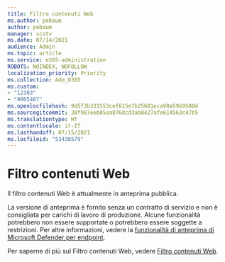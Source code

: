 ```yaml
---
title: Filtro contenuti Web
ms.author: pebaum
author: pebaum
manager: scotv
ms.date: 07/14/2021
audience: Admin
ms.topic: article
ms.service: o365-administration
ROBOTS: NOINDEX, NOFOLLOW
localization_priority: Priority
ms.collection: Adm_O365
ms.custom:
- "12383"
- "9005487"
ms.openlocfilehash: 9d5f3b331553cef615e7b25681eca90a59b9508d
ms.sourcegitcommit: 38f987eeb05ea876dcd3ab8427afe614563c47b5
ms.translationtype: HT
ms.contentlocale: it-IT
ms.lasthandoff: 07/15/2021
ms.locfileid: "53438579"
---
```

# <a name="web-content-filtering"></a>Filtro contenuti Web

Il filtro contenuti Web è attualmente in anteprima pubblica.

La versione di anteprima è fornito senza un contratto di servizio e non è consigliata per carichi di lavoro di produzione. Alcune funzionalità potrebbero non essere supportate o potrebbero essere soggette a restrizioni. Per altre informazioni, vedere la [funzionalità di anteprima di Microsoft Defender per endpoint](/microsoft-365/security/defender-endpoint/preview).

Per saperne di più sul Filtro contenuti Web, vedere [Filtro contenuti Web](/microsoft-365/security/defender-endpoint/web-content-filtering).